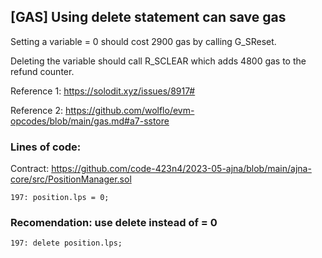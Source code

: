 ## [GAS] Using delete statement can save gas

Setting a variable = 0 should cost 2900 gas by calling G_SReset.

Deleting the variable should call R_SCLEAR which adds 4800 gas to the refund counter.

Reference 1: https://solodit.xyz/issues/8917#

Reference 2: https://github.com/wolflo/evm-opcodes/blob/main/gas.md#a7-sstore

### Lines of code:

Contract: https://github.com/code-423n4/2023-05-ajna/blob/main/ajna-core/src/PositionManager.sol

`197: position.lps = 0;`

### Recomendation: use delete instead of = 0

`197: delete position.lps;`

